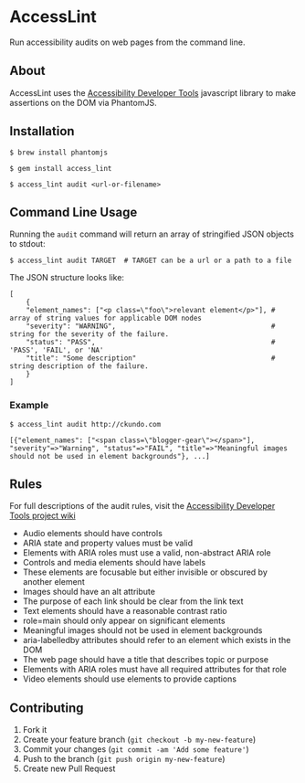 # AccessLint

Run accessibility audits on web pages from the command line.

## About

AccessLint uses the [Accessibility Developer Tools](https://github.com/GoogleChrome/accessibility-developer-tools) javascript library to make assertions on the DOM via PhantomJS.

## Installation

    $ brew install phantomjs

    $ gem install access_lint

    $ access_lint audit <url-or-filename>

## Command Line Usage

Running the `audit` command will return an array of stringified JSON objects to stdout:

    $ access_lint audit TARGET  # TARGET can be a url or a path to a file

The JSON structure looks like:

    [
        { 
        "element_names": ["<p class=\"foo\">relevant element</p>"], # array of string values for applicable DOM nodes
        "severity": "WARNING",                                      # string for the severity of the failure.
        "status": "PASS",                                           # 'PASS', 'FAIL', or 'NA'
        "title": "Some description"                                 # string description of the failure.
        }
    ]

### Example

    $ access_lint audit http://ckundo.com
    
    [{"element_names": ["<span class=\"blogger-gear\"></span>"], "severity"=>"Warning", "status"=>"FAIL", "title"=>"Meaningful images should not be used in element backgrounds"}, ...]

## Rules

For full descriptions of the audit rules, visit the [Accessibility Developer Tools project wiki](https://github.com/GoogleChrome/accessibility-developer-tools/wiki/Audit-Rules)

* Audio elements should have controls
* ARIA state and property values must be valid
* Elements with ARIA roles must use a valid, non-abstract ARIA role
* Controls and media elements should have labels
* These elements are focusable but either invisible or obscured by another element
* Images should have an alt attribute
* The purpose of each link should be clear from the link text
* Text elements should have a reasonable contrast ratio
* role=main should only appear on significant elements
* Meaningful images should not be used in element backgrounds
* aria-labelledby attributes should refer to an element which exists in the DOM
* The web page should have a title that describes topic or purpose
* Elements with ARIA roles must have all required attributes for that role
* Video elements should use <track> elements to provide captions

## Contributing

1. Fork it
2. Create your feature branch (`git checkout -b my-new-feature`)
3. Commit your changes (`git commit -am 'Add some feature'`)
4. Push to the branch (`git push origin my-new-feature`)
5. Create new Pull Request
